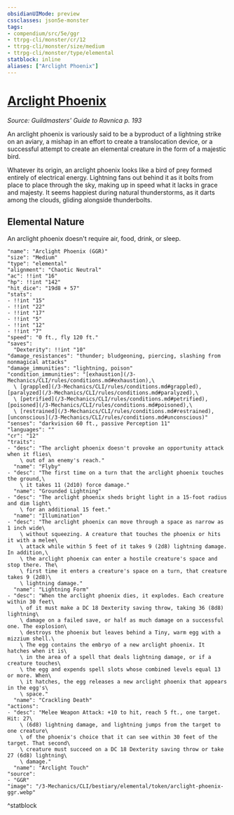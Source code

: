 ```yaml
---
obsidianUIMode: preview
cssclasses: json5e-monster
tags:
- compendium/src/5e/ggr
- ttrpg-cli/monster/cr/12
- ttrpg-cli/monster/size/medium
- ttrpg-cli/monster/type/elemental
statblock: inline
aliases: ["Arclight Phoenix"]
---
```

# [Arclight Phoenix](3-Mechanics\CLI\bestiary\elemental/arclight-phoenix-ggr.md)
*Source: Guildmasters' Guide to Ravnica p. 193*  

An arclight phoenix is variously said to be a byproduct of a lightning strike on an aviary, a mishap in an effort to create a translocation device, or a successful attempt to create an elemental creature in the form of a majestic bird.

Whatever its origin, an arclight phoenix looks like a bird of prey formed entirely of electrical energy. Lightning fans out behind it as it bolts from place to place through the sky, making up in speed what it lacks in grace and majesty. It seems happiest during natural thunderstorms, as it darts among the clouds, gliding alongside thunderbolts.

## Elemental Nature

An arclight phoenix doesn't require air, food, drink, or sleep.

```statblock
"name": "Arclight Phoenix (GGR)"
"size": "Medium"
"type": "elemental"
"alignment": "Chaotic Neutral"
"ac": !!int "16"
"hp": !!int "142"
"hit_dice": "19d8 + 57"
"stats":
- !!int "15"
- !!int "22"
- !!int "17"
- !!int "5"
- !!int "12"
- !!int "7"
"speed": "0 ft., fly 120 ft."
"saves":
  "Dexterity": !!int "10"
"damage_resistances": "thunder; bludgeoning, piercing, slashing from nonmagical attacks"
"damage_immunities": "lightning, poison"
"condition_immunities": "[exhaustion](/3-Mechanics/CLI/rules/conditions.md#exhaustion),\
  \ [grappled](/3-Mechanics/CLI/rules/conditions.md#grappled), [paralyzed](/3-Mechanics/CLI/rules/conditions.md#paralyzed),\
  \ [petrified](/3-Mechanics/CLI/rules/conditions.md#petrified), [poisoned](/3-Mechanics/CLI/rules/conditions.md#poisoned),\
  \ [restrained](/3-Mechanics/CLI/rules/conditions.md#restrained), [unconscious](/3-Mechanics/CLI/rules/conditions.md#unconscious)"
"senses": "darkvision 60 ft., passive Perception 11"
"languages": ""
"cr": "12"
"traits":
- "desc": "The arclight phoenix doesn't provoke an opportunity attack when it flies\
    \ out of an enemy's reach."
  "name": "Flyby"
- "desc": "The first time on a turn that the arclight phoenix touches the ground,\
    \ it takes 11 (2d10) force damage."
  "name": "Grounded Lightning"
- "desc": "The arclight phoenix sheds bright light in a 15-foot radius and dim light\
    \ for an additional 15 feet."
  "name": "Illumination"
- "desc": "The arclight phoenix can move through a space as narrow as 1 inch wide\
    \ without squeezing. A creature that touches the phoenix or hits it with a melee\
    \ attack while within 5 feet of it takes 9 (2d8) lightning damage. In addition,\
    \ the arclight phoenix can enter a hostile creature's space and stop there. The\
    \ first time it enters a creature's space on a turn, that creature takes 9 (2d8)\
    \ lightning damage."
  "name": "Lightning Form"
- "desc": "When the arclight phoenix dies, it explodes. Each creature within 30 feet\
    \ of it must make a DC 18 Dexterity saving throw, taking 36 (8d8) lightning\
    \ damage on a failed save, or half as much damage on a successful one. The explosion\
    \ destroys the phoenix but leaves behind a Tiny, warm egg with a mizzium shell.\
    \ The egg contains the embryo of a new arclight phoenix. It hatches when it is\
    \ in the area of a spell that deals lightning damage, or if a creature touches\
    \ the egg and expends spell slots whose combined levels equal 13 or more. When\
    \ it hatches, the egg releases a new arclight phoenix that appears in the egg's\
    \ space."
  "name": "Crackling Death"
"actions":
- "desc": "Melee Weapon Attack: +10 to hit, reach 5 ft., one target. Hit: 27\
    \ (6d8) lightning damage, and lightning jumps from the target to one creature\
    \ of the phoenix's choice that it can see within 30 feet of the target. That second\
    \ creature must succeed on a DC 18 Dexterity saving throw or take 27 (6d8) lightning\
    \ damage."
  "name": "Arclight Touch"
"source":
- "GGR"
"image": "/3-Mechanics/CLI/bestiary/elemental/token/arclight-phoenix-ggr.webp"
```
^statblock